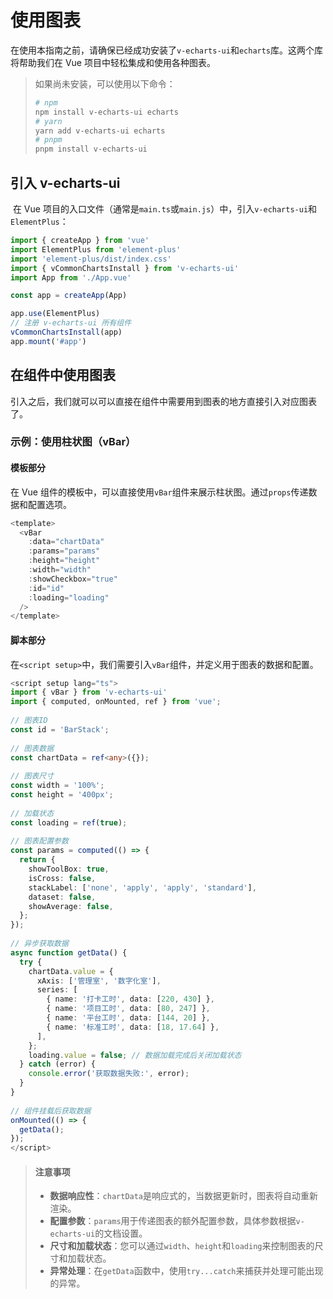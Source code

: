 # 使用图表

​	在使用本指南之前，请确保已经成功安装了`v-echarts-ui`和`echarts`库。这两个库将帮助我们在 Vue 项目中轻松集成和使用各种图表。

> 如果尚未安装，可以使用以下命令：
>
> ```bash
> # npm 
> npm install v-echarts-ui echarts  
> # yarn  
> yarn add v-echarts-ui echarts
> # pnpm
> pnpm install v-echarts-ui
> ```

## 引入 v-echarts-ui

​	在 Vue 项目的入口文件（通常是`main.ts`或`main.js`）中，引入`v-echarts-ui`和`ElementPlus`：

```typescript
import { createApp } from 'vue'
import ElementPlus from 'element-plus'
import 'element-plus/dist/index.css'
import { vCommonChartsInstall } from 'v-echarts-ui'
import App from './App.vue'

const app = createApp(App)

app.use(ElementPlus)
// 注册 v-echarts-ui 所有组件
vCommonChartsInstall(app)
app.mount('#app')
```

## 在组件中使用图表

​	引入之后，我们就可以可以直接在组件中需要用到图表的地方直接引入对应图表了。

### 示例：使用柱状图（vBar）

#### 模板部分

在 Vue 组件的模板中，可以直接使用`vBar`组件来展示柱状图。通过`props`传递数据和配置选项。

```typescript
<template>  
  <vBar  
    :data="chartData"  
    :params="params"  
    :height="height"  
    :width="width"  
    :showCheckbox="true"  
    :id="id"  
    :loading="loading"  
  />  
</template>
```

#### 脚本部分

在`<script setup>`中，我们需要引入`vBar`组件，并定义用于图表的数据和配置。

```typescript
<script setup lang="ts">  
import { vBar } from 'v-echarts-ui'  
import { computed, onMounted, ref } from 'vue';  
  
// 图表ID  
const id = 'BarStack';  
  
// 图表数据  
const chartData = ref<any>({});  
  
// 图表尺寸  
const width = '100%';  
const height = '400px';  
  
// 加载状态  
const loading = ref(true);  
  
// 图表配置参数  
const params = computed(() => {  
  return {  
    showToolBox: true,   
    isCross: false,  
    stackLabel: ['none', 'apply', 'apply', 'standard'],  
    dataset: false,  
    showAverage: false,  
  };  
});  
  
// 异步获取数据  
async function getData() {  
  try {  
    chartData.value = {  
      xAxis: ['管理室', '数字化室'],  
      series: [  
        { name: '打卡工时', data: [220, 430] },  
        { name: '项目工时', data: [80, 247] },  
        { name: '平台工时', data: [144, 20] },  
        { name: '标准工时', data: [18, 17.64] },  
      ],  
    };  
    loading.value = false; // 数据加载完成后关闭加载状态  
  } catch (error) {  
    console.error('获取数据失败:', error);  
  }  
}  
  
// 组件挂载后获取数据  
onMounted(() => {  
  getData();  
});  
</script>
```

> #### 注意事项
>
> - **数据响应性**：`chartData`是响应式的，当数据更新时，图表将自动重新渲染。
> - **配置参数**：`params`用于传递图表的额外配置参数，具体参数根据`v-echarts-ui`的文档设置。
> - **尺寸和加载状态**：您可以通过`width`、`height`和`loading`来控制图表的尺寸和加载状态。
> - **异常处理**：在`getData`函数中，使用`try...catch`来捕获并处理可能出现的异常。

